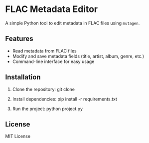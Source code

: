 # FLAC Metadata Editor

A simple Python tool to edit metadata in FLAC files using `mutagen`.

## Features
- Read metadata from FLAC files
- Modify and save metadata fields (title, artist, album, genre, etc.)
- Command-line interface for easy usage

## Installation
1. Clone the repository: git clone <repo-url>

2. Install dependencies: pip install -r requirements.txt

3. Run the project: python project.py

## License
MIT License
